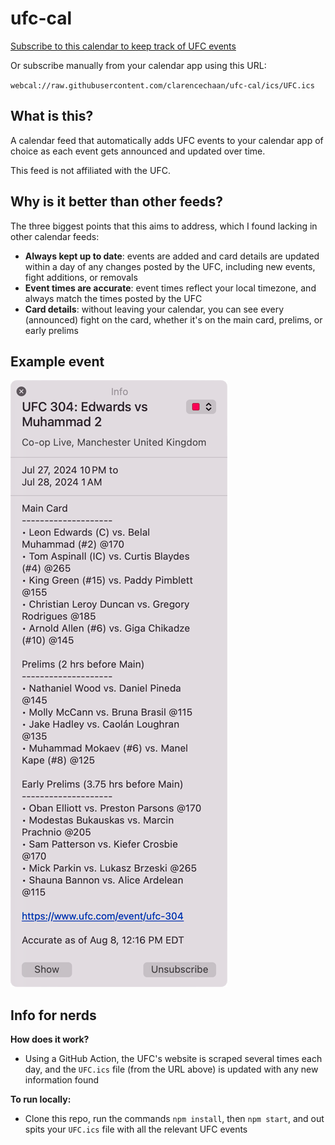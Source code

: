 # ufc-cal

[Subscribe to this calendar to keep track of UFC events](https://clarencechaan.github.io/ufc-cal/)

Or subscribe manually from your calendar app using this URL:

`webcal://raw.githubusercontent.com/clarencechaan/ufc-cal/ics/UFC.ics`

## What is this?

A calendar feed that automatically adds UFC events to your calendar app of choice as each event gets announced and updated over time.

This feed is not affiliated with the UFC.

## Why is it better than other feeds?

The three biggest points that this aims to address, which I found lacking in other calendar feeds:

- **Always kept up to date**: events are added and card details are updated within a day of any changes posted by the UFC, including new events, fight additions, or removals
- **Event times are accurate**: event times reflect your local timezone, and always match the times posted by the UFC
- **Card details**: without leaving your calendar, you can see every (announced) fight on the card, whether it's on the main card, prelims, or early prelims

## Example event

![Example event](./src/assets/ufc-cal-example.png)

## Info for nerds

**How does it work?**

- Using a GitHub Action, the UFC's website is scraped several times each day, and the `UFC.ics` file (from the URL above) is updated with any new information found
  
**To run locally:**

- Clone this repo, run the commands `npm install`, then `npm start`, and out spits your `UFC.ics` file with all the relevant UFC events
